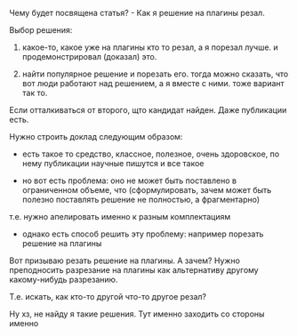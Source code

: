 Чему будет посвящена статья? - Как я решение на плагины резал.

Выбор решения:

1. какое-то, какое уже на плагины кто то резал, а я порезал лучше. и продемонстрировал (доказал) это.

2. найти популярное решение и порезать его. тогда можно сказать, что вот люди работают над решением, а я вместе с ними. тоже вариант так то.

Если отталкиваться от второго, щто кандидат найден. Даже публикации есть.

Нужно строить доклад следующим образом:

- есть такое то средство, классное, полезное, очень здоровское, по нему публикации научные пишутся и все такое

- но вот есть проблема: оно не может быть поставлено в ограниченном объеме, что (сформулировать, зачем может быть полезно поставлять решение не полностью, а фрагментарно)

т.е. нужно апелировать именно к разным комплектациям

- однако есть способ решить эту проблему: например порезать решение на плагины

Вот  призываю резать решение на плагины. А зачем? Нужно преподносить разрезание на плагины как альтернативу другому какому-нибудь разрезанию.

Т.е. искать, как кто-то другой что-то другое резал?

Ну хз, не найду я такие решения. Тут именно заходить со стороны именно 
